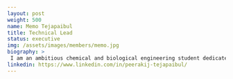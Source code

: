 ```yaml
---
layout: post
weight: 500
name: Memo Tejapaibul
title: Technical Lead
status: executive
img: /assets/images/members/memo.jpg
biography: >
 I am an ambitious chemical and biological engineering student dedicated to broadening my technical expertise across multiple industries. As an esteemed member of the engineering design teams BIOT, I take great pride in being part of cutting-edge projects. I am thrilled to be joining the IOB team, where I eagerly anticipate witnessing the transformation of innovative ideas into tangible realities.
linkedin: https://www.linkedin.com/in/peerakij-tejapaibul/
---
```


